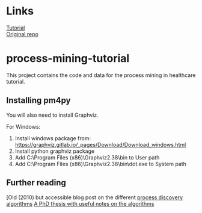 # Links
[Tutorial](https://medium.com/@c3_62722/process-mining-with-python-tutorial-a-healthcare-application-part-4-912286ee51b)  
[Original repo](https://gitlab.com/healthcare2/process-mining-tutorial/-/tree/master/)

# process-mining-tutorial

This project contains the code and data for the process mining in healthcare tutorial. 

## Installing pm4py

You will also need to install Graphviz. 

For Windows:

1. Install windows package from: https://graphviz.gitlab.io/_pages/Download/Download_windows.html
2. Install python graphviz package
3. Add C:\Program Files (x86)\Graphviz2.38\bin to User path
4. Add C:\Program Files (x86)\Graphviz2.38\bin\dot.exe to System path


## Further reading
[Old (2010) but accessible blog post on the different [process discovery algorithms](https://fluxicon.com/blog/2010/10/prom-tips-mining-algorithm/)
[A PhD thesis with useful notes on the algorithms](http://dbis.eprints.uni-ulm.de/1682/1/MA_BRE_2018.pdf)

